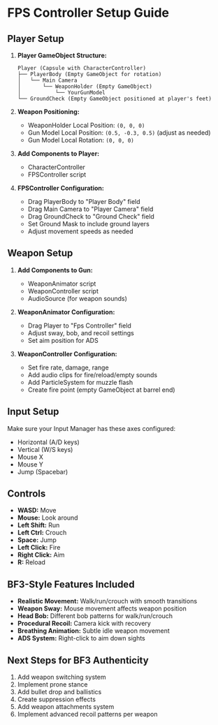 # FPS Controller Setup Guide

## Player Setup

1. **Player GameObject Structure:**
   ```
   Player (Capsule with CharacterController)
   ├── PlayerBody (Empty GameObject for rotation)
   │   └── Main Camera
   │       └── WeaponHolder (Empty GameObject)
   │           └── YourGunModel
   └── GroundCheck (Empty GameObject positioned at player's feet)
   ```

2. **Weapon Positioning:**
   - WeaponHolder Local Position: `(0, 0, 0)`
   - Gun Model Local Position: `(0.5, -0.3, 0.5)` (adjust as needed)
   - Gun Model Local Rotation: `(0, 0, 0)`

2. **Add Components to Player:**
   - CharacterController
   - FPSController script

3. **FPSController Configuration:**
   - Drag PlayerBody to "Player Body" field
   - Drag Main Camera to "Player Camera" field
   - Drag GroundCheck to "Ground Check" field
   - Set Ground Mask to include ground layers
   - Adjust movement speeds as needed

## Weapon Setup

1. **Add Components to Gun:**
   - WeaponAnimator script
   - WeaponController script
   - AudioSource (for weapon sounds)

2. **WeaponAnimator Configuration:**
   - Drag Player to "Fps Controller" field
   - Adjust sway, bob, and recoil settings
   - Set aim position for ADS

3. **WeaponController Configuration:**
   - Set fire rate, damage, range
   - Add audio clips for fire/reload/empty sounds
   - Add ParticleSystem for muzzle flash
   - Create fire point (empty GameObject at barrel end)

## Input Setup

Make sure your Input Manager has these axes configured:
- Horizontal (A/D keys)
- Vertical (W/S keys)
- Mouse X
- Mouse Y
- Jump (Spacebar)

## Controls

- **WASD:** Move
- **Mouse:** Look around
- **Left Shift:** Run
- **Left Ctrl:** Crouch
- **Space:** Jump
- **Left Click:** Fire
- **Right Click:** Aim
- **R:** Reload

## BF3-Style Features Included

- **Realistic Movement:** Walk/run/crouch with smooth transitions
- **Weapon Sway:** Mouse movement affects weapon position
- **Head Bob:** Different bob patterns for walk/run/crouch
- **Procedural Recoil:** Camera kick with recovery
- **Breathing Animation:** Subtle idle weapon movement
- **ADS System:** Right-click to aim down sights

## Next Steps for BF3 Authenticity

1. Add weapon switching system
2. Implement prone stance
3. Add bullet drop and ballistics
4. Create suppression effects
5. Add weapon attachments system
6. Implement advanced recoil patterns per weapon